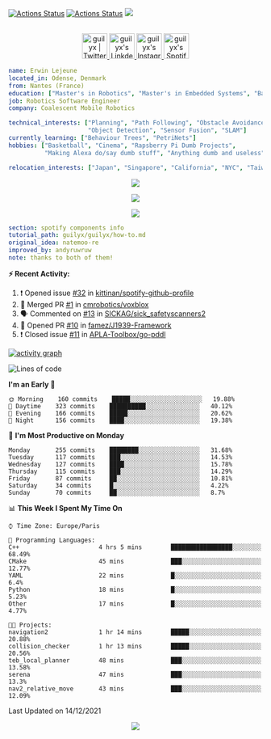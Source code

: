 [![Actions Status](https://github.com/guilyx/guilyx/workflows/wakatime-stats/badge.svg)](https://github.com/guilyx/guilyx/actions)
[![Actions Status](https://github.com/guilyx/guilyx/workflows/update-gh-activity/badge.svg)](https://github.com/guilyx/guilyx/actions)
![](https://visitor-badge.glitch.me/badge?page_id=guilyx.guilyx)

<p align="center">
<br/>
<a href="https://twitter.com/spida_rwin">
  <img alt="guilyx | Twitter" width="50px" src="https://user-images.githubusercontent.com/43545812/144034996-602b144a-16e1-41cc-99e7-c6040b20dcaf.png"/>
</a>
<a href="https://www.linkedin.com/in/erwinlejeune-lkn">
  <img alt="guilyx's LinkdeIN" width="50px" src="https://user-images.githubusercontent.com/43545812/144035037-0f415fc7-9f96-4517-a370-ccc6e78a714b.png" />
</a>
<a href="https://www.instagram.com/spid_erwin">
  <img alt="guilyx's Instagram" width="50px" src="https://user-images.githubusercontent.com/43545812/144035088-0dfb165f-8fe0-4d13-896c-876c29d2b128.png" />
</a>
<a href="https://open.spotify.com/user/11147618695?si=zZFn6uAGRLyoU02lsG50GA">
  <img alt="guilyx's Spotify" width="50px" src="https://user-images.githubusercontent.com/43545812/144035120-1ad5169b-91c7-4078-bef9-6a82c733f373.png" />
</a>
</p>

```yaml
name: Erwin Lejeune
located_in: Odense, Denmark
from: Nantes (France)
education: ["Master's in Robotics", "Master's in Embedded Systems", "Bachelor's in Electronics"]
job: Robotics Software Engineer
company: Coalescent Mobile Robotics

technical_interests: ["Planning", "Path Following", "Obstacle Avoidance", 
                      "Object Detection", "Sensor Fusion", "SLAM"]
currently_learning: ["Behaviour Trees", "PetriNets"]
hobbies: ["Basketball", "Cinema", "Rapsberry Pi Dumb Projects",
          "Making Alexa do/say dumb stuff", "Anything dumb and useless"]

relocation_interests: ["Japan", "Singapore", "California", "NYC", "Taiwan"]
```

<p align="center">
  <img alig src="https://github-profile-trophy.vercel.app/?username=guilyx&column=6&rank=SSS,SS,S,AAA,AA,A,B,C" />
</p>

<p align="center">
  <a href="https://spotify-github-profile.vercel.app/api/view?uid=11147618695&redirect=true">
    <img src="https://spotify-github-profile.vercel.app/api/view?uid=11147618695&cover_image=true&theme=default&bar_color=e3e3e3&bar_color_cover=true">
  </a>
</p>

<p align="center">
  <img src="https://guilyx.vercel.app/api/top-played">
</p>
 
```yaml
section: spotify components info
tutorial_path: guilyx/guilyx/how-to.md
original_idea: natemoo-re
improved_by: andyruwruw
note: thanks to both of them!
```


**:zap: Recent Activity:**

<!--START_SECTION:activity-->
1. ❗️ Opened issue [#32](https://github.com/kittinan/spotify-github-profile/issues/32) in [kittinan/spotify-github-profile](https://github.com/kittinan/spotify-github-profile)
2. 🎉 Merged PR [#1](https://github.com/cmrobotics/voxblox/pull/1) in [cmrobotics/voxblox](https://github.com/cmrobotics/voxblox)
3. 🗣 Commented on [#13](https://github.com/SICKAG/sick_safetyscanners2/issues/13) in [SICKAG/sick_safetyscanners2](https://github.com/SICKAG/sick_safetyscanners2)
4. 💪 Opened PR [#10](https://github.com/famez/J1939-Framework/pull/10) in [famez/J1939-Framework](https://github.com/famez/J1939-Framework)
5. ❗️ Closed issue [#11](https://github.com/APLA-Toolbox/go-pddl/issues/11) in [APLA-Toolbox/go-pddl](https://github.com/APLA-Toolbox/go-pddl)
<!--END_SECTION:activity-->

[![activity graph](https://activity-graph.herokuapp.com/graph?username=guilyx&custom_title=Erwin's%20activity%20graph&theme=github-light&hide_border=true)](https://github.com/ashutosh00710/github-readme-activity-graph)

<!--START_SECTION:waka-->
![Lines of code](https://img.shields.io/badge/From%20Hello%20World%20I%27ve%20Written-295%20Thousand%20lines%20of%20code-blue)

**I'm an Early 🐤** 

```text
🌞 Morning    160 commits    █████░░░░░░░░░░░░░░░░░░░░   19.88% 
🌆 Daytime    323 commits    ██████████░░░░░░░░░░░░░░░   40.12% 
🌃 Evening    166 commits    █████░░░░░░░░░░░░░░░░░░░░   20.62% 
🌙 Night      156 commits    ████░░░░░░░░░░░░░░░░░░░░░   19.38%

```
📅 **I'm Most Productive on Monday** 

```text
Monday       255 commits    ████████░░░░░░░░░░░░░░░░░   31.68% 
Tuesday      117 commits    ███░░░░░░░░░░░░░░░░░░░░░░   14.53% 
Wednesday    127 commits    ████░░░░░░░░░░░░░░░░░░░░░   15.78% 
Thursday     115 commits    ███░░░░░░░░░░░░░░░░░░░░░░   14.29% 
Friday       87 commits     ██░░░░░░░░░░░░░░░░░░░░░░░   10.81% 
Saturday     34 commits     █░░░░░░░░░░░░░░░░░░░░░░░░   4.22% 
Sunday       70 commits     ██░░░░░░░░░░░░░░░░░░░░░░░   8.7%

```


📊 **This Week I Spent My Time On** 

```text
⌚︎ Time Zone: Europe/Paris

💬 Programming Languages: 
C++                      4 hrs 5 mins        █████████████████░░░░░░░░   68.49% 
CMake                    45 mins             ███░░░░░░░░░░░░░░░░░░░░░░   12.77% 
YAML                     22 mins             █░░░░░░░░░░░░░░░░░░░░░░░░   6.4% 
Python                   18 mins             █░░░░░░░░░░░░░░░░░░░░░░░░   5.23% 
Other                    17 mins             █░░░░░░░░░░░░░░░░░░░░░░░░   4.77%

🐱‍💻 Projects: 
navigation2              1 hr 14 mins        █████░░░░░░░░░░░░░░░░░░░░   20.88% 
collision_checker        1 hr 13 mins        █████░░░░░░░░░░░░░░░░░░░░   20.56% 
teb_local_planner        48 mins             ███░░░░░░░░░░░░░░░░░░░░░░   13.58% 
serena                   47 mins             ███░░░░░░░░░░░░░░░░░░░░░░   13.3% 
nav2_relative_move       43 mins             ███░░░░░░░░░░░░░░░░░░░░░░   12.09%

```


 Last Updated on 14/12/2021
<!--END_SECTION:waka-->

<p align="center">
  <img src="https://capsule-render.vercel.app/api?type=waving&color=gradient&height=60&section=footer"/>
</p>
